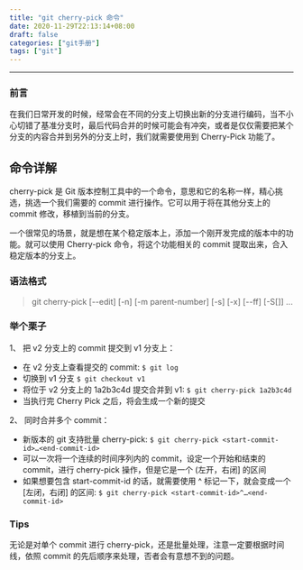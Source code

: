```yaml
---
title: "git cherry-pick 命令"
date: 2020-11-29T22:13:14+08:00
draft: false
categories: ["git手册"]
tags: ["git"]
---
```


---

### 前言

在我们日常开发的时候，经常会在不同的分支上切换出新的分支进行编码，当不小心切错了基准分支时，最后代码合并的时候可能会有冲突，或者是仅仅需要把某个分支的内容合并到另外的分支上时，我们就需要使用到 Cherry-Pick 功能了。

## 命令详解

cherry-pick 是 Git 版本控制工具中的一个命令，意思和它的名称一样，精心挑选，挑选一个我们需要的 commit 进行操作。它可以用于将在其他分支上的 commit 修改，移植到当前的分支。

一个很常见的场景，就是想在某个稳定版本上，添加一个刚开发完成的版本中的功能。就可以使用 Cherry-pick 命令，将这个功能相关的 commit 提取出来，合入稳定版本的分支上。

### 语法格式

> git cherry-pick [--edit] [-n] [-m parent-number] [-s] [-x] [--ff] [-S[<keyid>]] <commit>...

### 举个栗子

1、 把 v2 分支上的 commit 提交到 v1 分支上：

- 在 v2 分支上查看提交的 commit: `$ git log`
- 切换到 v1 分支 `$ git checkout v1`
- 将位于 v2 分支上的 1a2b3c4d 提交合并到 v1: `$ git cherry-pick 1a2b3c4d`
- 当执行完 Cherry Pick 之后，将会生成一个新的提交

2、 同时合并多个 commit：

- 新版本的 git 支持批量 cherry-pick: `$ git cherry-pick <start-commit-id>…<end-commit-id>`
- 可以一次将一个连续的时间序列内的 commit，设定一个开始和结束的 commit，进行 cherry-pick 操作，但是它是一个 (左开，右闭] 的区间
- 如果想要包含 start-commit-id 的话，就需要使用 ^ 标记一下，就会变成一个 [左闭，右闭] 的区间: `$ git cherry-pick <start-commit-id>^…<end-commit-id>`

### Tips

无论是对单个 commit 进行 cherry-pick，还是批量处理，注意一定要根据时间线，依照 commit 的先后顺序来处理，否者会有意想不到的问题。
